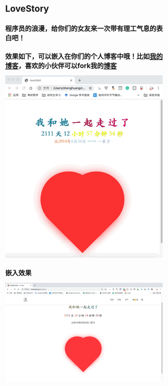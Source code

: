 # LoveStory
## 程序员的浪漫，给你们的女友来一次带有理工气息的表白吧！
## 效果如下，可以嵌入在你们的个人博客中哦！比如[我的博客](http://www.hslovelal.top/lovestory)，喜欢的小伙伴可以fork我的[博客](https://github.com/Mrhs121/blog)

![image](https://github.com/Mrhs121/LoveStory/blob/master/iShot2020-04-04%E4%B8%8B%E5%8D%8812.57.53.gif)


## 嵌入效果

![image](https://github.com/Mrhs121/LoveStory/blob/master/%E6%88%AA%E5%B1%8F2020-04-04%20%E4%B8%8B%E5%8D%881.14.21.png)


